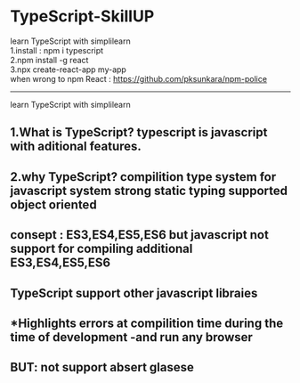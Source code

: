 # TypeScript-SkillUP
learn TypeScript  with simplilearn</br>
1.install : npm i typescript</br>
2.npm install -g react</br>
3.npx create-react-app my-app</br>
when wrong to npm React : https://github.com/pksunkara/npm-police

------------------------------------------------------



learn TypeScript  with simplilearn

1.What is TypeScript?
            typescript is javascript with aditional features.
---------------------------------------------------
2.why TypeScript?
        compilition
        type system for javascript system
        strong static typing 
        supported object oriented
---------------------------------------------------
consept : ES3,ES4,ES5,ES6 but javascript not support for compiling  additional ES3,ES4,ES5,ES6
---------------------------------------------------
TypeScript support other javascript libraies 
---------------------------------------------------
*Highlights errors at compilition time during the time of development
-and run any browser 
---------------------------------------------------
BUT:
not support absert glasese
---------------------------------------------------


